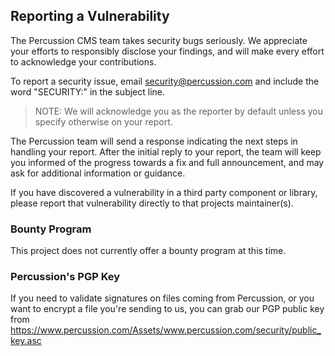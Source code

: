 
## Reporting a Vulnerability

The Percussion CMS team takes security bugs seriously. We appreciate your efforts to responsibly disclose your findings, and will make every effort to acknowledge your contributions.

To report a security issue, email security@percussion.com and include the word "SECURITY:" in the subject line.  

> NOTE: We will acknowledge you as the reporter by default unless you specify otherwise on your report. 

The Percussion team will send a response indicating the next steps in handling your report. After the initial reply to your report, the team will keep you informed of the progress towards a fix and full announcement, and may ask for additional information or guidance.

If you have discovered a vulnerability in a third party component or library, please report that vulnerability directly to that projects maintainer(s).

### Bounty Program
 This project does not currently offer a bounty program at this time.
### Percussion's PGP Key
If you need to validate signatures on files coming from Percussion, or you want to encrypt a file you're sending to us, you can grab our PGP public key from https://www.percussion.com/Assets/www.percussion.com/security/public_key.asc
